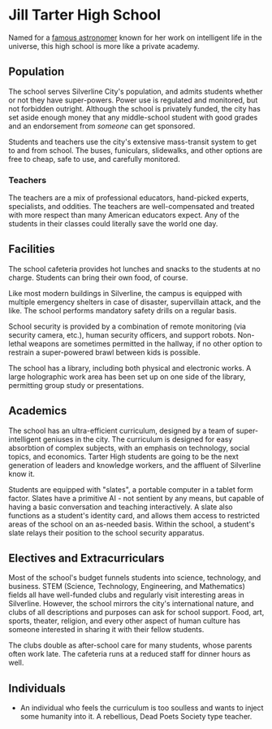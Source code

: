 <!-- TITLE: Jill Tarter High School -->
<!-- SUBTITLE: A quick summary of Jill Tarter High School -->

# Jill Tarter High School
Named for a [famous astronomer](https://en.wikipedia.org/wiki/Jill_Tarter) known for her work on intelligent life in the universe, this high school is more like a private academy.

## Population
The school serves Silverline City's population, and admits students whether or not they have super-powers. Power use is regulated and monitored, but not forbidden outright. Although the school is privately funded, the city has set aside enough money that any middle-school student with good grades and an endorsement from _someone_ can get sponsored.

Students and teachers use the city's extensive mass-transit system to get to and from school. The buses, funiculars, slidewalks, and other options are free to cheap, safe to use, and carefully monitored.
### Teachers
The teachers are a mix of professional educators, hand-picked experts, specialists, and oddities. The teachers are well-compensated and treated with more respect than many American educators expect. Any of the students in their classes could literally save the world one day.
## Facilities
The school cafeteria provides hot lunches and snacks to the students at no charge. Students can bring their own food, of course.

Like most modern buildings in Silverline, the campus is equipped with multiple emergency shelters in case of disaster, supervillain attack, and the like. The school performs mandatory safety drills on a regular basis.

School security is provided by a combination of remote monitoring (via security camera, etc.), human security officers, and support robots. Non-lethal weapons are sometimes permitted in the hallway, if no other option to restrain a super-powered brawl between kids is possible.

The school has a library, including both physical and electronic works. A large holographic work area has been set up on one side of the library, permitting group study or presentations.
## Academics
The school has an ultra-efficient curriculum, designed by a team of super-intelligent geniuses in the city. The curriculum is designed for easy absorbtion of complex subjects, with an emphasis on technology, social topics, and economics. Tarter High students are going to be the next generation of leaders and knowledge workers, and the affluent of Silverline know it.

Students are equipped with "slates", a portable computer in a tablet form factor. Slates have a primitive AI - not sentient by any means, but capable of having a basic conversation and teaching interactively. A slate also functions as a student's identity card, and allows them access to restricted areas of the school on an as-needed basis. Within the school, a student's slate relays their position to the school security apparatus.
## Electives and Extracurriculars
Most of the school's budget funnels students into science, technology, and business. STEM (Science, Technology, Engineering, and Mathematics) fields all have well-funded clubs and regularly visit interesting areas in Silverline. However, the school mirrors the city's international nature, and clubs of all descriptions and purposes can ask for school support. Food, art, sports, theater, religion, and every other aspect of human culture has someone interested in sharing it with their fellow students.

The clubs double as after-school care for many students, whose parents often work late. The cafeteria runs at a reduced staff for dinner hours as well.
## Individuals
* An individual who feels the curriculum is too soulless and wants to inject some humanity into it. A rebellious, Dead Poets Society type teacher.

